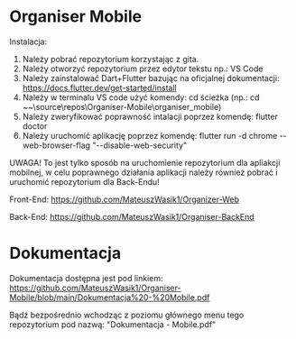 # Organiser Mobile

Instalacja:

1. Należy pobrać repozytorium korzystając z gita.
2. Należy otworzyć repozytorium przez edytor tekstu np.: VS Code
3. Należy zainstalować Dart+Flutter bazując na oficjalnej dokumentacji: https://docs.flutter.dev/get-started/install
4. Należy w terminalu VS code użyć komendy: cd ścieżka (np.: cd ~~\source\repos\Organiser-Mobile\organiser_mobile)
5. Należy zweryfikować poprawność intalacji poprzez komendę: flutter doctor
6. Należy uruchomić aplikację poprzez komendę: flutter run -d chrome --web-browser-flag "--disable-web-security"

UWAGA! 
To jest tylko sposób na uruchomienie repozytorium dla apliakcji mobilnej, w celu poprawnego działania aplikacji należy również pobrać i uruchomić repozytorium dla Back-Endu!

Front-End: 
https://github.com/MateuszWasik1/Organizer-Web

Back-End: 
https://github.com/MateuszWasik1/Organiser-BackEnd

# Dokumentacja 

Dokumentacja dostępna jest pod linkiem: 
https://github.com/MateuszWasik1/Organiser-Mobile/blob/main/Dokumentacja%20-%20Mobile.pdf

Bądź bezpośrednio wchodząc z poziomu głównego menu tego repozytorium pod nazwą: "Dokumentacja - Mobile.pdf" 
